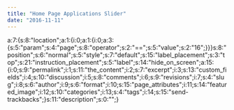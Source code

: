 ```yaml
---
title: "Home Page Applications Slider"
date: "2016-11-11"
---
```


a:7:{s:8:"location";a:1:{i:0;a:1:{i:0;a:3:{s:5:"param";s:4:"page";s:8:"operator";s:2:"==";s:5:"value";s:2:"16";}}}s:8:"position";s:6:"normal";s:5:"style";s:7:"default";s:15:"label\_placement";s:3:"top";s:21:"instruction\_placement";s:5:"label";s:14:"hide\_on\_screen";a:15:{i:0;s:9:"permalink";i:1;s:11:"the\_content";i:2;s:7:"excerpt";i:3;s:13:"custom\_fields";i:4;s:10:"discussion";i:5;s:8:"comments";i:6;s:9:"revisions";i:7;s:4:"slug";i:8;s:6:"author";i:9;s:6:"format";i:10;s:15:"page\_attributes";i:11;s:14:"featured\_image";i:12;s:10:"categories";i:13;s:4:"tags";i:14;s:15:"send-trackbacks";}s:11:"description";s:0:"";}
